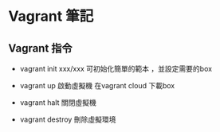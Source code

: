 # Vagrant 筆記

## Vagrant 指令

- vagrant init xxx/xxx  可初始化簡單的範本 ，並設定需要的box

- vagrant up 啟動虛擬機 在vagrant cloud 下載box

- vagrant halt 關閉虛擬機

- vagrant destroy 刪除虛擬環境
